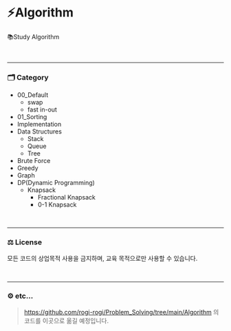# ⚡Algorithm

📚Study Algorithm

<br><hr/>

### 🗂️ Category
+ 00_Default
  + swap
  + fast in-out
+ 01_Sorting
+ Implementation
+ Data Structures
  + Stack
  + Queue
  + Tree
+ Brute Force
+ Greedy
+ Graph
+ DP(Dynamic Programming)
  + Knapsack
    + Fractional Knapsack
    + 0-1 Knapsack



<br><hr/>

### ⚖️ License

모든 코드의 상업목적 사용을 금지하며, 교육 목적으로만 사용할 수 있습니다.

<br><hr/>

### ⚙️ etc...

> https://github.com/rogi-rogi/Problem_Solving/tree/main/Algorithm 의 코드를 이곳으로 옮길 예정입니다.
> 
